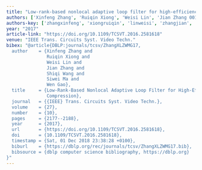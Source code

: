```yaml
---
title: "Low-rank-based nonlocal adaptive loop filter for high-efficiency video compression"
authors: ['Xinfeng Zhang', 'Ruiqin Xiong', 'Weisi Lin', 'Jian Zhang 0018', 'Shiqi Wang', 'Siwei Ma', 'Wen Gao 0001']
authors-key: ['zhangxinfeng', 'xiongruiqin', 'linweisi', 'zhangjian', 'wangshiqi', 'masiwei', 'gaowen']
year: "2017"
article-link: "https://doi.org/10.1109/TCSVT.2016.2581618"
venue: "IEEE Trans. Circuits Syst. Video Techn."
bibex: "@article{DBLP:journals/tcsv/ZhangXLZWMG17,
  author    = {Xinfeng Zhang and
               Ruiqin Xiong and
               Weisi Lin and
               Jian Zhang and
               Shiqi Wang and
               Siwei Ma and
               Wen Gao},
  title     = {Low-Rank-Based Nonlocal Adaptive Loop Filter for High-Efficiency Video
               Compression},
  journal   = {{IEEE} Trans. Circuits Syst. Video Techn.},
  volume    = {27},
  number    = {10},
  pages     = {2177--2188},
  year      = {2017},
  url       = {https://doi.org/10.1109/TCSVT.2016.2581618},
  doi       = {10.1109/TCSVT.2016.2581618},
  timestamp = {Sat, 01 Dec 2018 23:38:28 +0100},
  biburl    = {https://dblp.org/rec/journals/tcsv/ZhangXLZWMG17.bib},
  bibsource = {dblp computer science bibliography, https://dblp.org}
}"
---
```

